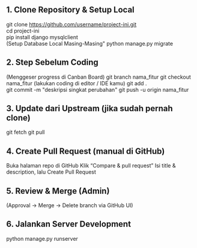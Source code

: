 ## 1. Clone Repository & Setup Local
git clone https://github.com/username/project-ini.git   
cd project-ini                                         
pip install django mysqlclient                         
(Setup Database Local Masing-Masing"
python manage.py migrate                               

## 2. Step Sebelum Coding
(Menggeser progress di Canban Board)
git branch nama_fitur 
git checkout nama_fitur
(lakukan coding di editor / IDE kamu)
git add .                              
git commit -m "deskripsi singkat perubahan"
git push -u origin nama_fitur

## 3. Update dari Upstream (jika sudah pernah clone) 
git fetch
git pull

## 4. Create Pull Request (manual di GitHub)
Buka halaman repo di GitHub
Klik “Compare & pull request”
Isi title & description, lalu Create Pull Request

## 5. Review & Merge (Admin)
 (Approval → Merge → Delete branch via GitHub UI)

## 6. Jalankan Server Development 
python manage.py runserver
